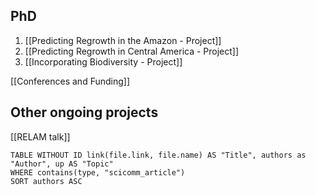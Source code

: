 ## PhD

1. [[Predicting Regrowth in the Amazon - Project]]
2. [[Predicting Regrowth in Central America - Project]]
3. [[Incorporating Biodiversity - Project]]

[[Conferences and Funding]]

## Other ongoing projects

[[RELAM talk]]



```dataview
TABLE WITHOUT ID link(file.link, file.name) AS "Title", authors as "Author", up AS "Topic"
WHERE contains(type, "scicomm_article")
SORT authors ASC
```